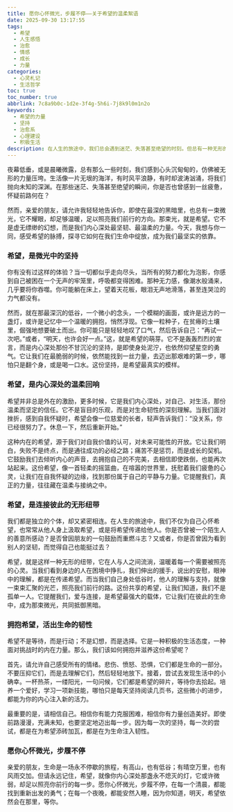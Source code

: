 ```yaml
---
title: 愿你心怀微光，步履不停——关于希望的温柔絮语
date: 2025-09-30 13:17:55
tags:
  - 希望
  - 人生感悟
  - 治愈
  - 情感
  - 成长
  - 力量
categories:
  - 心灵札记
  - 生活哲学
toc: true
toc_number: true
abbrlink: 7c8a9b0c-1d2e-3f4g-5h6i-7j8k9l0m1n2o
keywords:
  - 希望的力量
  - 坚持
  - 治愈系
  - 心理建设
  - 积极生活
description: 在人生的旅途中，我们总会遇到迷茫、失落甚至绝望的时刻。但总有一种无形的力量，像微弱却不熄的烛火，指引我们穿越黑暗，那就是希望。这篇文章，想与你一同探寻希望的真谛，感受它如何温柔地抚慰我们的心灵，激励我们勇敢前行，即使身处低谷，也能找到那束属于自己的光。
---
```


夜幕低垂，或是晨曦微露，总有那么一些时刻，我们感到心头沉甸甸的，仿佛被无形的力量压垮。生活像一片无垠的海洋，有时风平浪静，有时却波涛汹涌，将我们抛向未知的深渊。在那些迷茫、失落甚至绝望的瞬间，你是否也曾感到一丝疲惫，怀疑前路何在？

然而，亲爱的朋友，请允许我轻轻地告诉你，即使在最深的黑暗里，也总有一束微光，它不耀眼，却足够温暖，足以照亮我们前行的方向。那束光，就是希望。它不是虚无缥缈的幻想，而是我们内心深处最坚韧、最温柔的力量。今天，我想与你一同，感受希望的脉搏，探寻它如何在我们生命中绽放，成为我们最坚实的依靠。

### 希望，是微光中的坚持

你有没有过这样的体验？当一切都似乎走向尽头，当所有的努力都化为泡影，你感到自己被困在一个无声的牢笼里，呼吸都变得困难。那种无力感，像潮水般涌来，几乎要将你吞噬。你可能躺在床上，望着天花板，眼泪无声地滑落，甚至连哭泣的力气都没有。

然而，就在那最深沉的低谷，一个微小的念头，一个模糊的画面，或许是远方的一盏灯，或许是记忆中一个温暖的拥抱，悄然浮现。它像一粒种子，在贫瘠的土壤里，倔强地想要破土而出。你可能只是轻轻地叹了口气，然后告诉自己：“再试一次吧。”或者，“明天，也许会好一点。”这，就是希望的萌芽。它不是轰轰烈烈的宣言，而是内心深处那份不甘沉沦的坚持，是即使身处泥泞，也依然仰望星空的勇气。它让我们在最脆弱的时候，依然能找到一丝力量，去迈出那艰难的第一步，哪怕只是翻个身，或是喝一口水。这份坚持，是希望最真实的模样。

### 希望，是内心深处的温柔回响

希望并非总是外在的激励，更多时候，它是我们内心深处，对自己、对生活，那份温柔而坚定的信任。它不是盲目的乐观，而是对生命韧性的深刻理解。当我们面对挫折，感到自我怀疑时，希望会像一位慈爱的长者，轻声告诉我们：“没关系，你已经很努力了。休息一下，然后重新开始。”

这种内在的希望，源于我们对自我价值的认可，对未来可能性的开放。它让我们明白，失败不是终点，而是通往成功的必经之路；痛苦不是惩罚，而是成长的契机。它鼓励我们去倾听内心的声音，去拥抱自己的不完美，去相信即使跌倒，也能再次站起来。这份希望，像一首轻柔的摇篮曲，在喧嚣的世界里，抚慰着我们疲惫的心灵，让我们在自我怀疑的边缘，找到那份属于自己的平静与力量。它提醒我们，真正的力量，往往藏在温柔与接纳之中。

### 希望，是连接彼此的无形纽带

我们都是独立的个体，却又紧密相连。在人生的旅途中，我们不仅为自己心怀希望，也常常从他人身上汲取希望，或是将希望传递给他人。你是否曾被一个陌生人的善意所感动？是否曾因朋友的一句鼓励而重燃斗志？又或者，你是否曾因为看到别人的坚韧，而觉得自己也能挺过去？

希望，就是这样一种无形的纽带，它在人与人之间流淌，温暖着每一个需要被照亮的心灵。当我们看到身边的人在困境中挣扎，我们伸出的援手，说出的安慰，眼神中的理解，都是在传递希望。而当我们自己身处低谷时，他人的理解与支持，就像一束束汇聚的光芒，照亮我们前行的路。这份共享的希望，让我们知道，我们不是孤单一人。它提醒我们，爱与连接，是希望最强大的载体，它让我们在彼此的生命中，成为那束微光，共同抵御黑暗。

### 拥抱希望，活出生命的韧性

希望不是等待，而是行动；不是幻想，而是选择。它是一种积极的生活态度，一种面对挑战时的内在力量。那么，我们该如何拥抱并滋养这份希望呢？

首先，请允许自己感受所有的情绪。悲伤、愤怒、恐惧，它们都是生命的一部分。不要压抑它们，而是去理解它们，然后轻轻地放下。接着，尝试去发现生活中的小确幸。一杯热茶，一缕阳光，一句问候，它们都是希望的碎片，等待你去拾起。培养一个爱好，学习一项新技能，哪怕只是每天坚持阅读几页书，这些微小的进步，都能为你的内心注入新的活力。

最重要的是，请相信自己。相信你有能力克服困难，相信你有力量创造美好。即使前路漫漫，充满未知，也要坚定地迈出每一步。因为每一次的坚持，每一次的尝试，都是在为希望添砖加瓦，都是在为生命注入韧性。

### 愿你心怀微光，步履不停

亲爱的朋友，生命是一场永不停歇的旅程，有高山，也有低谷；有晴空万里，也有风雨交加。但请永远记住，希望，就像你内心深处那盏永不熄灭的灯，它或许微弱，却足以照亮你前行的每一步。愿你心怀微光，步履不停，在每一个清晨，都能找到重新出发的勇气；在每一个夜晚，都能安然入睡，因为你知道，明天，希望依然会在那里，等你。